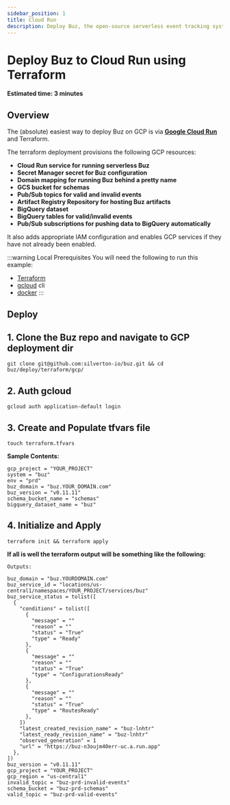 ```yaml
---
sidebar_position: 1
title: Cloud Run
description: Deploy Buz, the open-source serverless event tracking system, to Cloud Run in 3 minutes using Terraform.
---
```



# Deploy Buz to Cloud Run using Terraform

**Estimated time: 3 minutes**

## Overview

The (absolute) easiest way to deploy Buz on GCP is via **[Google Cloud Run](https://cloud.google.com/run)** and Terraform.

The terraform deployment provisions the following GCP resources:

* **Cloud Run service for running serverless Buz**
* **Secret Manager secret for Buz configuration**
* **Domain mapping for running Buz behind a pretty name**
* **GCS bucket for schemas**
* **Pub/Sub topics for valid and invalid events**
* **Artifact Registry Repository for hosting Buz artifacts**
* **BigQuery dataset**
* **BigQuery tables for valid/invalid events**
* **Pub/Sub subscriptions for pushing data to BigQuery automatically**

It also adds appropriate IAM configuration and enables GCP services if they have not already been enabled.


:::warning Local Prerequisites
You will need the following to run this example:
- [Terraform](https://www.terraform.io/downloads)
- [gcloud](https://cloud.google.com/sdk/gcloud) cli
- [docker](https://www.docker.com/)
:::


## Deploy

## 1. Clone the Buz repo and navigate to GCP deployment dir

```
git clone git@github.com:silverton-io/buz.git && cd buz/deploy/terraform/gcp/
```

## 2. Auth gcloud

```
gcloud auth application-default login
```

## 3. Create and Populate tfvars file


```
touch terraform.tfvars
```

**Sample Contents:**

```
gcp_project = "YOUR_PROJECT"
system = "buz"
env = "prd"
buz_domain = "buz.YOUR_DOMAIN.com"
buz_version = "v0.11.11"
schema_bucket_name = "schemas"
bigquery_dataset_name = "buz"
```


## 4. Initialize and Apply
```
terraform init && terraform apply
```

**If all is well the terraform output will be something like the following:**

```
Outputs:

buz_domain = "buz.YOURDOMAIN.com"
buz_service_id = "locations/us-central1/namespaces/YOUR_PROJECT/services/buz"
buz_service_status = tolist([
  {
    "conditions" = tolist([
      {
        "message" = ""
        "reason" = ""
        "status" = "True"
        "type" = "Ready"
      },
      {
        "message" = ""
        "reason" = ""
        "status" = "True"
        "type" = "ConfigurationsReady"
      },
      {
        "message" = ""
        "reason" = ""
        "status" = "True"
        "type" = "RoutesReady"
      },
    ])
    "latest_created_revision_name" = "buz-lnhtr"
    "latest_ready_revision_name" = "buz-lnhtr"
    "observed_generation" = 1
    "url" = "https://buz-n3oujm40err-uc.a.run.app"
  },
])
buz_version = "v0.11.11"
gcp_project = "YOUR_PROJECT"
gcp_region = "us-central1"
invalid_topic = "buz-prd-invalid-events"
schema_bucket = "buz-prd-schemas"
valid_topic = "buz-prd-valid-events"
```
